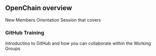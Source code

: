 ## OpenChain overview
New Members Orientation Session that covers

### GitHub Training
Introductino to GitHub and how you can collaborate within the Working Groups
